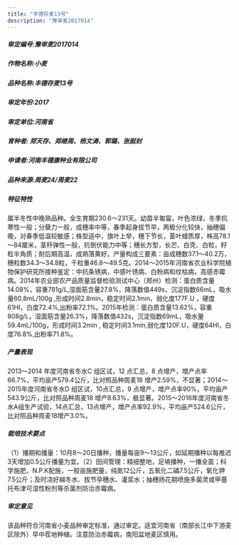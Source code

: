 ```yaml
---
title: "丰德存麦13号"
description: "豫审麦2017014"
---
```

##### 审定编号:豫审麦2017014

##### 作物名称:小麦

##### 品种名称:丰德存麦13号

##### 审定年份:2017

##### 审定单位:河南省

##### 育种者: 郑天存、郑继周、杨文涛、郭璐、张挺封

##### 申请者:河南丰德康种业有限公司

##### 品种来源:周麦24/周麦22

##### 特征特性
属半冬性中晚熟品种。全生育期230.6～231天。幼苗半匍匐，叶色浓绿，冬季抗寒性一般；分蘖力一般，成穗率中等，春季起身拔节早，两极分化较快，抽穗偏晚，对春季低温较敏感；株型适中，旗叶上举，穗下节长，茎叶蜡质厚，株高78.1～84厘米，茎秆弹性一般，抗倒伏能力中等；穗长方型，长芒、白壳、白粒，籽粒半角质；耐后期高温，成熟落黄好。产量构成三要素：亩成穗数37.1～40.2万，穗粒数34.3～34.8粒，千粒重46.8～49.5克。2014～2015年河南省农业科学院植物保护研究所接种鉴定：中抗条锈病，中感叶锈病、白粉病和纹枯病，高感赤霉病。2014年农业部农产品质量监督检验测试中心（郑州）检测：蛋白质含量14.08%，容重781g/L,湿面筋含量27.8%，降落数值449s，沉淀指数66mL，吸水量60.8mL/100g ,形成时间2.8min，稳定时间2.1min，弱化度177F.U ，硬度61HI，白度72.4%,出粉率72.1%。2015年检测：蛋白质含量13.62%，容重808g/L，湿面筋含量26.3%，降落数值432s，沉淀指数69mL，吸水量59.4mL/100g，形成时间3.2min , 稳定时间3.1min,弱化度120F.U，硬度64HI，白度76.8%,出粉率71.8%。

##### 产量表现
 2013～2014 年度河南省冬水C 组区试，12 点汇总，8 点增产，增产点率66.7%，平均亩产579.4公斤，比对照品种周麦18 增产2.59%，不显著；2014～2015年度河南省冬水D 组区试，10点汇总，9 点增产，增产点率90%，平均亩产543.9公斤，比对照品种周麦18 增产8.63%，极显著。2015～2016年度河南省冬水A组生产试验，14点汇总，13点增产，增产点率92.9%，平均亩产524.6公斤，比对照品种周麦18增产3.0%。

##### 栽培技术要点
（1）播期和播量：10月8～20日播种，播量每亩9～13公斤，如延期播种以每推迟3天增加0.5公斤播量为宜。（2）田间管理：精细整地，足墒播种，一播全苗；科学施肥，N.P.K配施，一般亩施肥量，纯氮12公斤，五氧化二磷7.5公斤，氧化钾7.5公斤；及时浇好越冬水、拔节孕穗水、灌浆水；抽穗扬花期喷施多菌灵或甲基托布津可湿性粉剂等杀菌剂防治赤霉病。

##### 审定意见
该品种符合河南省小麦品种审定标准，通过审定。适宜河南省（南部长江中下游麦区除外）早中茬地种植。注意防治赤霉病，南阳盆地麦区慎用。
